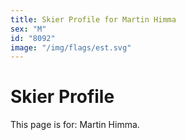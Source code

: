 ```yaml
---
title: Skier Profile for Martin Himma
sex: "M"
id: "8092"
image: "/img/flags/est.svg" 
---
```


# Skier Profile

This page is for: Martin Himma.
    